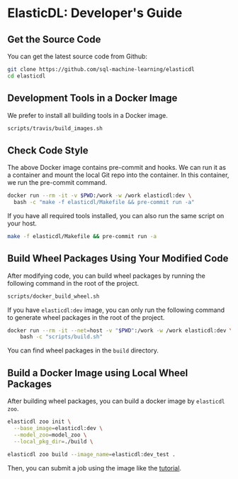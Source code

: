 # ElasticDL: Developer's Guide

## Get the Source Code

You can get the latest source code from Github:

```bash
git clone https://github.com/sql-machine-learning/elasticdl
cd elasticdl
```

## Development Tools in a Docker Image

We prefer to install all building tools in a Docker image.

```bash
scripts/travis/build_images.sh
```

## Check Code Style

The above Docker image contains pre-commit and hooks.  We can run it as a
container and mount the local Git repo into the container.  In this
container, we run the pre-commit command.

```bash
docker run --rm -it -v $PWD:/work -w /work elasticdl:dev \
  bash -c "make -f elasticdl/Makefile && pre-commit run -a"
```

If you have all required tools installed, you can also run the same script
on your host.

```bash
make -f elasticdl/Makefile && pre-commit run -a
```

## Build Wheel Packages Using Your Modified Code

After modifying code, you can build wheel packages by running the
following command in the root of the project.

```bash
scripts/docker_build_wheel.sh
```

If you have `elasticdl:dev` image, you can only run the following command to
generate wheel packages in the root of the project.

```bash
docker run --rm -it --net=host -v "$PWD":/work -w /work elasticdl:dev \
    bash -c "scripts/build.sh"
```

You can find wheel packages in the `build` directory.

## Build a Docker Image using Local Wheel Packages

After building wheel packages, you can build a docker image by
`elasticdl zoo`.

```bash
elasticdl zoo init \
  --base_image=elasticdl:dev \
  --model_zoo=model_zoo \
  --local_pkg_dir=./build \

elasticdl zoo build --image_name=elasticdl:dev_test .
```

Then, you can submit a job using the image like the
[tutorial](https://github.com/sql-machine-learning/elasticdl/blob/develop/docs/tutorials/elasticdl_local.md).
